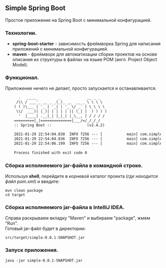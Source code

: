 ## Simple Spring Boot

Простое приложение на Spring Boot с минимальной конфигурацией. 

### Технологии.

 * **spring-boot-starter** - зависимость фреймворка Spring для написания приложений с минимальной конфигурацией.
 * **maven** - фреймворк для автоматизации сборки проектов на основе описания их структуры в файлах на языке POM (англ. Project Object Model).

### Функционал.

Приложение ничего не делает, просто запускается и останавливается.

```txt
      .   ____          _            __ _ _
     /\\ / ___'_ __ _ _(_)_ __  __ _ \ \ \ \
    ( ( )\___ | '_ | '_| | '_ \/ _` | \ \ \ \
     \\/  ___)| |_)| | | | | || (_| |  ) ) ) )
      '  |____| .__|_| |_|_| |_\__, | / / / /
    =========|_|==============|___/=/_/_/_/
    :: Spring Boot ::                (v2.4.2)
    
    2021-01-29 22:54:04.830  INFO 7256 --- [           main] com.simple.SimpleApplication             : Starting SimpleApplication using Java 11.0.9.1 on DELL5280 with PID 7256
    2021-01-29 22:54:04.836  INFO 7256 --- [           main] com.simple.SimpleApplication             : No active profile set, falling back to default profiles: default
    2021-01-29 22:54:06.199  INFO 7256 --- [           main] com.simple.SimpleApplication             : Started SimpleApplication in 2.546 seconds (JVM running for 4.006)
    
    Process finished with exit code 0
```

### Сборка исполняемого jar-файла в командной строке.

Используя **shell**, перейдите в корневой каталог проекта (*где находится файл pom.xml*) и введите:

    mvn clean package  
    cd target  

### Сборка исполняемого jar-файла в IntelliJ IDEA.
    
Справа раскрываем вкладку "Maven" и выбираем "package", жмем "Run".  
Готовый jar-файл будет в директории:

    src/target/simple-0.0.1-SNAPSHOT.jar


### Запуск приложения.
    
    java -jar simple-0.0.1-SNAPSHOT.jar
